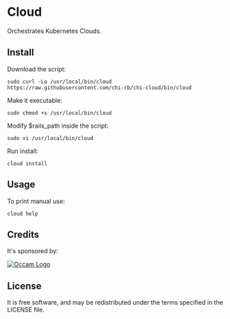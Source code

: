# Cloud

Orchestrates Kubernetes Clouds.

## Install

Download the script:
```
sudo curl -Lo /usr/local/bin/cloud https://raw.githubusercontent.com/chi-rb/chi-cloud/bin/cloud
```

Make it executable:
```
sudo chmod +x /usr/local/bin/cloud
```

Modify $rails_path inside the script:
```
sudo vi /usr/local/bin/cloud
```

Run install:
```
cloud install
```

## Usage

To print manual use:
```
cloud help
```

## Credits

It's sponsored by:

[![Occam Logo](https://www.occam.global/wp-content/uploads/2018/01/Occam_V1_170px.png)](https://www.occam.global)

## License

It is free software, and may be redistributed under the terms specified in the LICENSE file.
